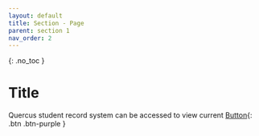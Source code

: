 ```yaml
---
layout: default
title: Section - Page
parent: section 1
nav_order: 2
---
```


{: .no_toc }

# Title

Quercus student record system can be accessed to view current 
[Button](){: .btn .btn-purple } 